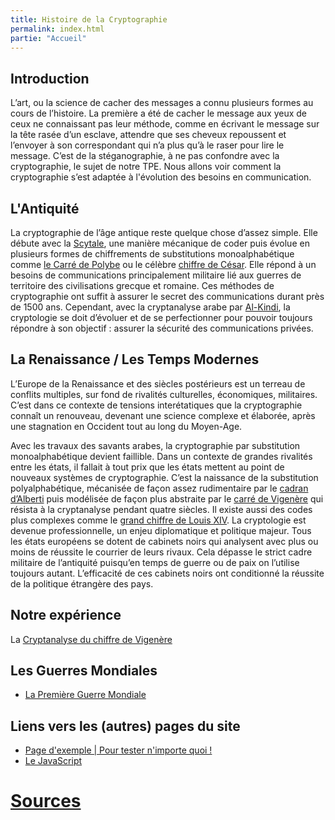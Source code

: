 ```yaml
---
title: Histoire de la Cryptographie
permalink: index.html
partie: "Accueil"
---
```


## Introduction

L’art, ou la science de cacher des messages a connu plusieurs formes au cours de l’histoire. La première a été de cacher le message aux yeux de ceux ne connaissant pas leur méthode, comme en écrivant le message sur la tête rasée d’un esclave, attendre que ses cheveux repoussent et l’envoyer à son correspondant qui n’a plus qu’à le raser pour lire le message. C’est de la stéganographie, à ne pas confondre avec la cryptographie, le sujet de notre TPE.
Nous allons voir comment la cryptographie s’est adaptée à l'évolution des besoins en communication.

## L'Antiquité

La cryptographie de l’âge antique reste quelque chose d’assez simple. Elle débute avec la [Scytale](scytale), une manière mécanique de coder puis évolue en plusieurs formes de chiffrements de substitutions monoalphabétique comme [le Carré de Polybe](polybe) ou le célèbre [chiffre de César](cesar). Elle répond à un besoins de communications principalement militaire lié aux guerres de territoire des civilisations grecque et romaine. Ces méthodes de cryptographie ont suffit à assurer le secret des communications durant près de 1500 ans. Cependant, avec la cryptanalyse arabe par [Al-Kindi](al-kindi), la cryptologie se doit d’évoluer et de se perfectionner pour pouvoir toujours répondre à son objectif : assurer la sécurité des communications privées.

## La Renaissance / Les Temps Modernes

L’Europe de la Renaissance et des siècles postérieurs est un terreau de conflits multiples, sur fond de rivalités culturelles, économiques, militaires. C’est dans ce contexte de tensions interétatiques que la cryptographie connaît un renouveau, devenant une science complexe et élaborée, après une stagnation en Occident tout au long du Moyen-Age.


Avec les travaux des savants arabes, la cryptographie par substitution monoalphabétique devient faillible. Dans un contexte de grandes rivalités entre les états, il fallait à tout prix que les états mettent au point de nouveaux systèmes de cryptographie. C’est la naissance de la substitution polyalphabétique, mécanisée de façon assez rudimentaire par le [cadran d’Alberti](alberti) puis modélisée de façon plus abstraite par le [carré de Vigenère](vigenere) qui résista à la cryptanalyse pendant quatre siècles. Il existe aussi des codes plus complexes comme le  [grand chiffre de Louis XIV](louis14). La cryptologie est devenue professionnelle, un enjeu diplomatique et politique majeur. Tous les états européens se dotent de cabinets noirs qui analysent avec plus ou moins de réussite le courrier de leurs rivaux. Cela dépasse le strict cadre militaire de l’antiquité puisqu’en temps de guerre ou de paix on l’utilise toujours autant. L’efficacité de ces cabinets noirs ont conditionné la réussite de la politique étrangère des pays.

## Notre expérience
La [Cryptanalyse du chiffre de Vigenère](cryptanalyse-vigenere)


## Les Guerres Mondiales
* [La Première Guerre Mondiale](adfgvx)

## Liens vers les (autres) pages du site

* [Page d'exemple \| Pour tester n'importe quoi !](exemple)
* [Le JavaScript](javascript)

# [Sources](sources)

